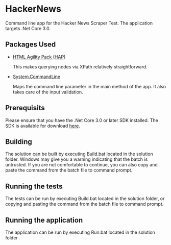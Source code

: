 # HackerNews
Command line app for the Hacker News Scraper Test. The application targets .Net Core 3.0.

## Packages Used
 * [HTML Agility Pack (HAP)](https://github.com/zzzprojects/html-agility-pack)
   
   This makes querying nodes via XPath relatively straightforward.
 * [System.CommandLine](https://github.com/dotnet/command-line-api)
   
   Maps the command line parameter in the main method of the app. It also takes care of the input validation.

## Prerequisits
Please ensure that you have the .Net Core 3.0 or later SDK installed. The SDK is available for download [here](https://dotnet.microsoft.com/download/dotnet-core/3.0).

## Building
The solution can be built by executing Build.bat located in the solution folder. Windows may give you a warning indicating that the batch is untrusted. If you are not comfortable to continue, you can also copy and paste the command from the batch file to command prompt. 

## Running the tests
The tests can be run by executing Build.bat located in the solution folder, or copying and pasting the command from the batch file to command prompt.

## Running the application
The application can be run by executing Run.bat located in the solution folder

